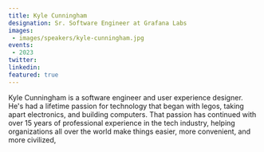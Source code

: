```yaml
---
title: Kyle Cunningham
designation: Sr. Software Engineer at Grafana Labs
images: 
 - images/speakers/kyle-cunningham.jpg
events:
 - 2023
twitter: 
linkedin: 
featured: true
---
```


Kyle Cunningham is a software engineer and user experience designer. He's had a lifetime passion for technology that began with legos, taking apart electronics, and building computers. That passion has continued with over 15 years of professional experience in the tech industry, helping organizations all over the world make things easier, more convenient, and more civilized,
